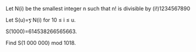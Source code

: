   <p>  Let N(i) be the smallest integer n such that n! is divisible by (i!)1234567890  </p>  <p>  Let S(u)=<img src='images/symbol_sum.gif' width='11' height='14' alt='&sum;' border='0' style='vertical-align:middle;' />N(i) for 10 &le; i &le; u.  </p>  <p>  S(1000)=614538266565663.  </p>  <p>  Find S(1 000 000) mod 1018.  </p>      